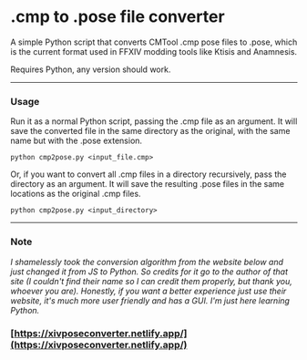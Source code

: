 # .cmp to .pose file converter
A simple Python script that converts CMTool .cmp pose files to .pose, which is the current format used in FFXIV modding tools like Ktisis  and Anamnesis.

Requires Python, any version should work.

---
### Usage
Run it as a normal Python script, passing the .cmp file as an argument. It will save the converted file in the same directory as the original, with the same name but with the .pose extension.
```
python cmp2pose.py <input_file.cmp>
```
Or, if you want to convert all .cmp files in a directory recursively, pass the directory as an argument. It will save the resulting .pose files in the same locations as the original .cmp files.
```
python cmp2pose.py <input_directory>
```
---
### Note
*I shamelessly took the conversion algorithm from the website below and just changed it from JS to Python. So credits for it go to the author of that site
(I couldn't find their name so I can credit them properly, but thank you, whoever you are).
Honestly, if you want a better experience just use their website, it's much more user friendly and has a GUI. I'm just here learning Python.*


### [https://xivposeconverter.netlify.app/](https://xivposeconverter.netlify.app/)
